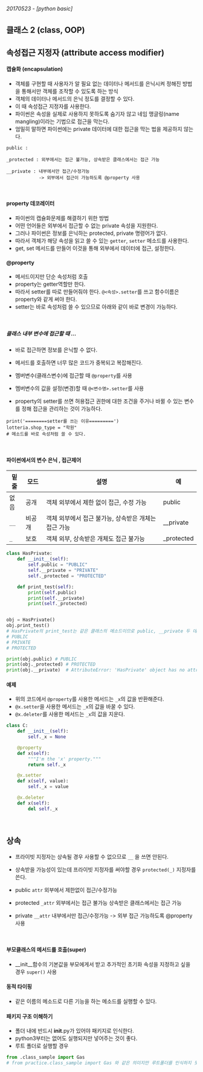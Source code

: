 ###### 20170523 - [python basic]

## 클래스 2 (class, OOP)

## 속성접근 지정자 (attribute access modifier)

#### 캡슐화 (encapsulation)

- 객체를 구현할 때 사용자가 알 필요 없는 데이터나 메서드를 은닉시켜 정해진 방법을 통해서만 객체를 조작할 수 있도록 하는 방식
- 객체의 데이터나 메서드의 은닉 정도를 결정할 수 있다.
- 이 때 속성접근 지정자를 사용한다.
- 파이썬은 속성을 실제로 사용하지 못하도록 숨기자 않고 네임 맹글링(name mangling)이라는 기법으로 접근을 막는다.
- 엄밀히 말하면 파이썬에는 private 데이터에 대한 접근을 막는 법을 제공하지 않는다.

~~~
public : 

_protected : 외부에서는 접근 불가능, 상속받은 클래스에서는 접근 가능

__private : 내부에서만 접근/수정가능
			-> 외부에서 접근이 가능하도록 @property 사용 

~~~


<br>

#### property 데코레이터

- 파이썬의 캡슐화문제를 해결하기 위한 방법
- 어떤 언어들은 외부에서 접근할 수 없는 private 속성을 지원한다.
- 그러나 파이썬은 정보를 은닉하는 protected, private 명령어가 없다.
- 따라서 객체가 해당 속성을 읽고 쓸 수 있는 `getter`, `setter` 메소드를 사용한다.
- get, set 메서드를 만들어 이것을 통해 외부에서 데이터에 접근, 설정한다.

#### @property

- 메서드이지만 단순 속성처럼 호출
- property는 getter역할만 한다.
- 따라서 setter를 따로 만들어줘야 한다. `@<속성>.setter`를 쓰고 함수이름은 property와 같게 써야 한다.
- setter는 바로 속성처럼 쓸 수 있으므로 아래와 같이 바로 변경이 가능하다.

<br>

##### 클래스 내부 변수에 접근할 때 ...

- 바로 접근하면 정보를 은닉할 수 없다.
- 메서드를 호출하면 너무 많은 코드가 중복되고 복잡해진다.
- 멤버변수(클래스변수)에 접근할 때 `@property`를 사용
- 멤버변수의 값을 설정(변경)할 때 `@<변수명>.setter`를 사용

- property의 setter를 쓰면 허용접근 권한에 대한 조건을 주거나 바뀔 수 있는 변수를 정해 접근을 관리하는 것이 가능하다.

~~~
print('========setter를 쓰는 이유=========')
lotteria.shop_type = "학원"
# 메소드를 바로 속성처럼 쓸 수 있다. 
~~~

<br>

#### 파이썬에서의 변수 은닉 , 접근제어


밑줄 | 모드 | 설명 | 예
---|-----|------|----
없음 | 공개 | 객체 외부에서 제한 없이 접근, 수정 가능 | public
`__` | 비공개 | 객체 외부에서 접근 불가능, 상속받은 개체는 접근 가능 | __private
`_` | 보호 | 객체 외부, 상속받은 개체도 접근 불가능 | _protected


~~~python
class HasPrivate:
    def __init__(self):
        self.public = "PUBLIC"
        self.__private = "PRIVATE"
        self._protected = "PROTECTED"

    def print_test(self):
        print(self.public)
        print(self.__private)
        print(self._protected)


obj = HasPrivate()
obj.print_test()
# HasPrivate의 print_test는 같은 클래스의 메소드이므로 public, __private 두 데이터 속성에 자유롭게 접근 가능
# PUBLIC
# PRIVATE
# PROTECTED

print(obj.public) # PUBLIC
print(obj._protected) # PROTECTED
print(obj.__private)  # AttributeError: 'HasPrivate' object has no attribute '__private'


~~~


#### 예제

- 위의 코드에서 `@property`를 사용한 메서드는 `_x`의 값을 반환해준다.
- `@x.setter`을 사용한 메서드는 `_x`의 값을 바꿀 수 있다.
- `@x.deleter`를 사용한 메서드는 `_x`의 값을 지운다.

~~~python
class C:
    def __init__(self):
        self._x = None

    @property
    def x(self):
        """I'm the 'x' property."""
        return self._x

    @x.setter
    def x(self, value):
        self._x = value

    @x.deleter
    def x(self):
        del self._x
~~~

<br>

## 상속

- 프라이빗 지정자는 상속될 경우 사용할 수 없으므로 `__` 을 쓰면 안된다.
- 상속받을 가능성이 있는데 프라이빗 지정자를 써야할 경우 `protected(_)` 지정자를 쓴다.


- public `attr`
    외부에서 제한없이 접근/수정가능

- protected `_attr`
    외부에서는 접근 불가능 상속받은 클래스에서는 접근 가능
    
- private `__attr`
    내부에서만 접근/수정가능 -> 외부 접근 가능하도록 @property 사용
    

<br>

#### 부모클래스의 메서드를 호출(super)

- __init__함수의 기본값을 부모에게서 받고 추가적인 초기화 속성을 지정하고 싶을 경우 `super()` 사용


#### 동적 타이핑

- 같은 이름의 메소드로 다른 기능을 하는 메소드를 실행할 수 있다.

#### 패키지 구조 이해하기

- 폴더 내에 반드시 __init__.py가 있어야 패키지로 인식한다. 
- python3부터는 없어도 실행되지만 넣어주는 것이 좋다.
- 루트 폴더로 실행할 경우 

~~~python 
from .class_sample import Gas
# from practice.class_sample import Gas 와 같은 의미지만 루트폴더를 인식하지 못하므로  from class_sample import Gas
~~~
